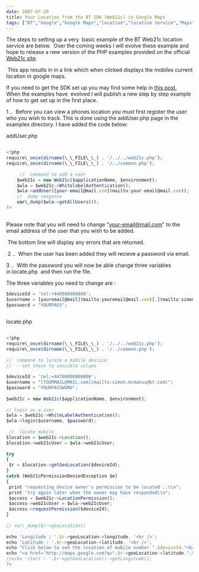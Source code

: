 ```yaml
---
date: 2007-07-20
title: Your Location from the BT SDK (Web21c) in Google Maps
tags: ["BT","Google","Google Maps","location","location service","Maps","SDK","Web21C","post"]
---
```

  

  

The steps to setting up a very  basic example of the BT Web21c location service are below.  Over the coming weeks I will evolve these example and hope to release a new version of the PHP examples provided on the official [Web21c site](http://sdk.bt.com "Web21c Site").

  

 This app results in in a link which when clicked displays the mobiles current location in google maps.

  

If you need to get the SDK set up you may find some help in [this post.](http://simonmcmanus.wordpress.com/2007/07/16/php-sdk-for-dummies-using-windows-2/ "this post")  When the examples have  evolved I will publish a new step by step example of how to get set up in the first place.

  
1 ..  Before you can view a phones location you must first register the user who you wish to track. This is done using the addUser.php page in the examples directory. I have added the code below:  
  

  
addUser.php   
  
```js
  
<?php  
require\_once(dirname(\_\_FILE\_\_) . '/../../web21c.php');  
require\_once(dirname(\_\_FILE\_\_) . '/../common.php');  
  
     //  command to add a user     
    $web21c = new Web21c($applicationName, $environment);  
    $wla = $web21c->WhitelabelAuthentication();  
    $wla->addUser([your-email@mail.com](mailto:your-email@mail.com));  
    //  dump response  
    var\_dump($wla->getAllUsers());  
?>   
  
```
  
Please note that you will need to change "[your-email@mail.com](mailto:your-email@mail.com)" to the email address of the user that you wish to be added.  
  
 The bottom line will display any errors that are returned.  
  
 2 ..  When the user has been added they will recieve a password via email.  
  
3 ..  With the password you will now be able change three variables in locate.php  and then run the file.  
  
The three variables you need to change are :  
  

```js
$deviceId = 'tel:+440000000000';  
$username = [youremail@mail](mailto:youremail@mail.com)[.](mailto:simon.mcmanus@.com)com;  
$password = "YOURPASS";  
  
```
  
locate.php  
  
```js
  
<?php  
require\_once(dirname(\_\_FILE\_\_) . '/../../web21c.php');  
require\_once(dirname(\_\_FILE\_\_) . '/../common.php');  
  
//  command to locate a mobile deviice  
//  - set these to sensible values  
  
$deviceId = 'tel:+44700000000000';  
$username = "[YOURMAIL@MAIL.com](mailto:simon.mcmanus@bt.com)";  
$password = "YOURPASSWORD";  
  
$web21c = new Web21c($applicationName, $environment);  
  
// login as a user  
$wla = $web21c->WhiteLabelAuthentication();  
$wla->login($username, $password);  
  
 //  locate mobile  
$location = $web21c->Location();  
$location->web21cUser = $wla->web21cUser;  
  
try  
{  
 $r = $location->getGeoLocation($deviceId);  
}  
catch (Web21cPermissionDeniedException $e)  
{  
 print "requesting device owner's permission to be located ..\\n";  
 print "try again later when the owner may have responded\\n";  
 $access = $web21c->LocationPermission();  
 $access->web21cUser = $wla->web21cUser;  
 $access->requestPermission($deviceId);  
}  
  
// var\_dump($r->geoLocation);  
  
echo 'Longitude : '.$r->geoLocation->longitude. '<br />';  
echo 'Latitude : '.$r->geoLocation->latitude. '<br />';  
echo "Click below to see the location of mobile number ".$deviceId."<br />";  
echo "<a href='http://maps.google.com?q=".$r->geoLocation->latitude.",%20".$r->geoLocation->longitude."'>Google Maps</a> ";  
//echo 'start : '.$r->getGeoLocation()->getLongitude();  
?>  
  
```

        